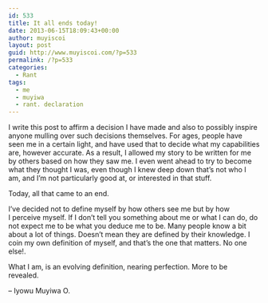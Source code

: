 ```yaml
---
id: 533
title: It all ends today!
date: 2013-06-15T18:09:43+00:00
author: muyiscoi
layout: post
guid: http://www.muyiscoi.com/?p=533
permalink: /?p=533
categories:
  - Rant
tags:
  - me
  - muyiwa
  - rant. declaration
---
```

I write this post to affirm a decision I have made and also to possibly inspire anyone mulling over such decisions themselves. For ages, people have seen me in a certain light, and have used that to decide what my capabilities are, however accurate. As a result, I allowed my story to be written for me by others based on how they saw me. I even went ahead to try to become what they thought I was, even though I knew deep down that&#8217;s not who I am, and I&#8217;m not particularly good at, or interested in that stuff.

Today, all that came to an end.

I&#8217;ve decided not to define myself by how others see me but by how I perceive myself. If I don&#8217;t tell you something about me or what I can do, do not expect me to be what you deduce me to be. Many people know a bit about a lot of things. Doesn&#8217;t mean they are defined by their knowledge. I coin my own definition of myself, and that&#8217;s the one that matters. No one else!.

What I am, is an evolving definition, nearing perfection. More to be revealed.

&#8211; Iyowu Muyiwa O.